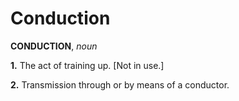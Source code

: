 # Conduction

**CONDUCTION**, _noun_

**1.** The act of training up. \[Not in use.\]

**2.** Transmission through or by means of a conductor.